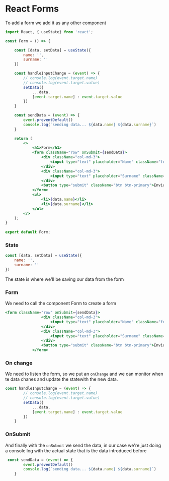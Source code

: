 # React Forms

To add a form we add it as any other component

```jsx
import React, { useState} from 'react';

const Form = () => {

    const [data, setData] = useState({
        name: '',
        surname: ''
    })

    const handleInputChange = (event) => {
        // console.log(event.target.name)
        // console.log(event.target.value)
        setData({
            ...data,
            [event.target.name] : event.target.value
        })
    }

    const sendData = (event) => {
        event.preventDefault()
        console.log(`sending data... ${data.name} ${data.surname}`)
    }

    return (
        <>
            <h1>Form</h1>
            <form className="row" onSubmit={sendData}>
                <div className="col-md-3">
                    <input type="text" placeholder="Name" className="form-control" onChange={handleInputChange} name="name"></input>
                </div>
                <div className="col-md-3">
                    <input type="text" placeholder="Surname" className="form-control" onChange={handleInputChange} name="surname"></input>
                </div>
                <button type="submit" className="btn btn-primary">Enviar</button>
            </form>
            <ul>
                <li>{data.name}</li>
                <li>{data.surname}</li>
            </ul>
        </>
    );
}
 
export default Form;
```

### State

```jsx
const [data, setData] = useState({
    name: '',
    surname: ''
})
```

The state is where we'll be saving our data from the form

### Form

We need to call the component Form to create a form

```jsx
<form className="row" onSubmit={sendData}>
                <div className="col-md-3">
                    <input type="text" placeholder="Name" className="form-control" onChange={handleInputChange} name="name"></input>
                </div>
                <div className="col-md-3">
                    <input type="text" placeholder="Surname" className="form-control" onChange={handleInputChange} name="surname"></input>
                </div>
                <button type="submit" className="btn btn-primary">Enviar</button>
            </form>
```

### On change

We need to listen the form, so we put an `onChange` and we can monitor when te data chanes and update the statewith the new data.

```jsx
const handleInputChange = (event) => {
        // console.log(event.target.name)
        // console.log(event.target.value)
        setData({
            ...data,
            [event.target.name] : event.target.value
        })
    }
```

### OnSubmit

And finally with the `onSubmit` we send the data, in our case we're just doing a console log with the actual state that is the data introduced before

```jsx
 const sendData = (event) => {
        event.preventDefault()
        console.log(`sending data... ${data.name} ${data.surname}`)
    }
```

